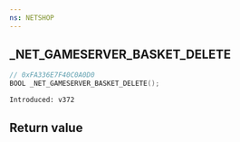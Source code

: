 ```yaml
---
ns: NETSHOP
---
```

## _NET_GAMESERVER_BASKET_DELETE

```c
// 0xFA336E7F40C0A0D0
BOOL _NET_GAMESERVER_BASKET_DELETE();
```

```
Introduced: v372
```


## Return value
